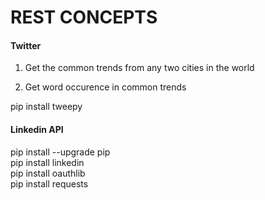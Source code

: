 # REST CONCEPTS


#### Twitter

1. Get the common trends from any two cities in the world

2. Get word occurence in common trends 

pip install tweepy<br>


#### Linkedin API

pip install --upgrade pip<br>
pip install linkedin<br>
pip install oauthlib<br>
pip install requests<br>

